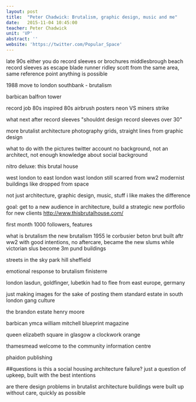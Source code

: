 ```yaml
---
layout: post
title:  "Peter Chadwick: Brutalism, graphic design, music and me"
date:   2015-11-04 10:45:00
teacher: Peter Chadwick
unit: 'VP'
abstract: ''
website: 'https://twitter.com/Popular_Space'
---
```


late 90s either you do record sleeves or brochures
middlesbrough beach
record sleeves as escape
blade runner
ridley scott from the same area, same reference point
anything is possible

1988 move to london
southbank - brutalism

barbican
balfron tower

record job 80s inspired
80s airbrush posters neon VS miners strike

what next after record sleeves
"shouldnt design record sleeves over 30"

more brutalist architecture photography
grids, straight lines from graphic design

what to do with the pictures
twitter account
no background, not an architect, not enough knowledge about social background

nitro deluxe: this brutal house

west london to east london
wast london still scarred from ww2
modernist buildings like dropped from space

not just architecture, graphic design, music, stuff i like
makes the difference

goal: get to a new audience in architecture, build a strategic new portfolio for new clients
http://www.thisbrutalhouse.com/

first month 1000 followers, features

what is brutalism
the new brutalism 1955
le corbusier
beton brut
built aftr ww2 with good intentions, no aftercare, became the new slums while victorian slus become 3m pund buildings

streets in the sky
park hill sheffield

emotional response to brutalism
finisterre

london lasdun, goldfinger, lubetkin
had to flee from east europe, germany

just making images for the sake of posting them
standard estate in south london gang culture

the brandon estate henry moore

barbican ymca
william mitchell
blueprint magazine

queen elizabeth square in glasgow
a clockwork orange

thamesmead
welcome to the community
information centre

phaidon publishing

##questions
is this a social housing architecture failure?
just a question of upkeep, built with the best intentions

are there design problems in brutalist architecture
buildings were built up without care, quickly as possible